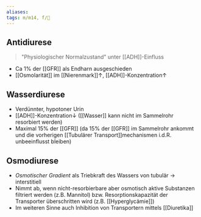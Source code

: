 ```yaml
---
aliases: 
tags: m/m14, f/🍺
---
```

## Antidiurese
> "Physiologischer Normalzustand" unter [[ADH]]-Einfluss

- Ca 1% der [[GFR]] als Endharn ausgeschieden
- [[Osmolarität]] im [[Nierenmark]]↑, [[ADH]]-Konzentration↑ 

## Wasserdiurese
- Verdünnter, hypotoner Urin
- [[ADH]]-Konzentration↓ ([[Wasser]] kann nicht im Sammelrohr resorbiert werden)
- Maximal 15% der [[GFR]] (da 15% der [[GFR]] im Sammelrohr ankommt und die vorherigen [[Tubulärer Transport]]mechanismen i.d.R. unbeeinflusst bleiben)

## Osmodiurese
- *Osmotischer Gradient* als Triebkraft des Wassers von tubulär → interstitiell
- Nimmt ab, wenn nicht-resorbierbare aber osmotisch aktive Substanzen filtriert werden (z.B. Mannitol) bzw. Resorptionskapazität der Transporter überschritten wird (z.B. [[Hyperglycämie]])
- Im weiteren Sinne auch Inhibition von Transportern mittels [[Diuretika]]

